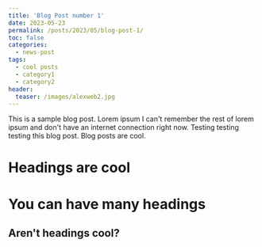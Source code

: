 ```yaml
---
title: 'Blog Post number 1'
date: 2023-05-23
permalink: /posts/2023/05/blog-post-1/
toc: false
categories:
  - news-post
tags:
  - cool posts
  - category1
  - category2
header:
  teaser: /images/alexweb2.jpg
---
```


This is a sample blog post. Lorem ipsum I can't remember the rest of lorem ipsum and don't have an internet connection right now. Testing testing testing this blog post. Blog posts are cool.

Headings are cool
======

You can have many headings
======

Aren't headings cool?
------